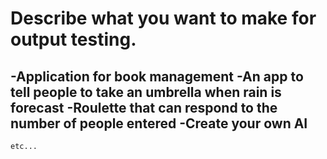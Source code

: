# Describe what you want to make for output testing.

-Application for book management
-An app to tell people to take an umbrella when rain is forecast
-Roulette that can respond to the number of people entered
-Create your own AI
-
    etc...